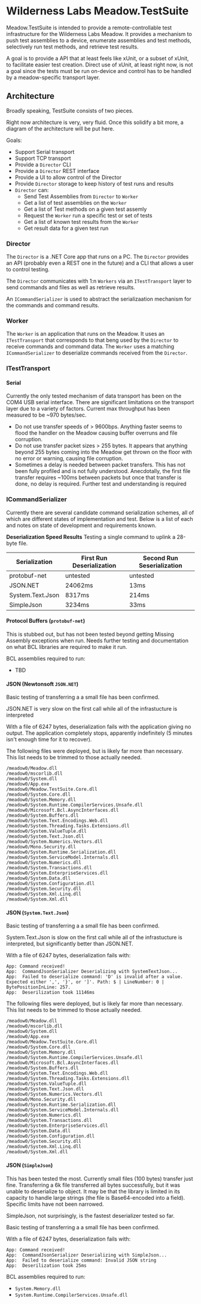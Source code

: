 # Wilderness Labs Meadow.TestSuite

Meadow.TestSuite is intended to provide a remote-controllable test infrastructure for the Wilderness Labs Meadow.  It provides a mechanism to push test assemblies to a device, enumerate assemblies and test methods, selectively run test methods, and retrieve test results.

A goal is to provide a API that at least feels like xUnit, or a subset of xUnit, to facilitate easier test creation.  Direct use of xUnit, at least right now, is not a goal since the tests must be run on-device and control has to be handled by a meadow-specific transport layer.

## Architecture

Broadly speaking, TestSuite consists of two pieces.

Right now architecture is very, very fluid. Once this solidify a bit more, a diagram of the architecture will be put here.  

Goals:
- Support Serial transport
- Support TCP transport
- Provide a `Director` CLI
- Provide a `Director` REST interface
- Provide a UI to allow control of the Director
- Provide `Director` storage to keep history of test runs and results
- `Director` can:
  - Send Test Assemblies from `Director` to `Worker`
  - Get a list of test assemblies on the `Worker`
  - Get a list of Test methods on a given test assemly
  - Request the `Worker` run a specific test or set of tests
  - Get a list of known test results from the `Worker`
  - Get result data for a given test run

### Director

The `Director` is a .NET Core app that runs on a PC. The `Director` provides an API  (probably even a REST one in the future) and a CLI that allows a user to control testing.  

The `Director` communicates with 1:n `Workers` via an `ITestTransport` layer to send commands and files as well as retrieve results.  

An `ICommandSerializer` is used to abstract the serializaation mechanism for the commands and command results.

### Worker

The `Worker` is an application that runs on the Meadow.  It uses an `ITestTransport` that corresponds to that beng used by the `Director` to receive commands and command data. The `Worker` uses a matching `ICommandSerializer` to deserialize commands received from the `Director`.

### ITestTransport

#### Serial

Currently the only tested mechanism of data transport has been on the COM4 USB serial interface.  There are significant limitations on the transport layer due to a variety of factors. Current max throughput has been measured to be ~970 bytes/sec.

- Do not use transfer speeds of > 9600bps.  Anything faster seems to flood the handler on the Meadow causing buffer overruns and file corruption.
- Do not use transfer packet sizes > 255 bytes.  It appears that anything beyond 255 bytes coming into the Meadow get thrown on the floor with no error or warning, causing file corruption.
- Sometimes a delay is needed between packet transfers.  This has not been fully profiled and is not fully understood.  Anecdotally, the first file transfer requires ~100ms between packets but once that transfer is done, no delay is required.  Further test and understanding is required

### ICommandSerializer

Currently there are several candidate command serialization schemes, all of which are different states of implementation and test.  Below is a list of each and notes on state of development and requirements known.

**Deserialization Speed Results**
Testing a single command to uplink a 28-byte file.

| Serialization | First Run Deserialization | Second Run Seserialization |
| --- | --- | --- |
| protobuf-net | untested | untested |
| JSON.NET | 24062ms | 13ms |
| System.Text.Json | 8317ms | 214ms |
| SimpleJson | 3234ms | 33ms|



#### Protocol Buffers (`protobuf-net`)
This is stubbed out, but has not been tested beyond getting Missing Assembly exceptions when run.  Needs further testing and documentation on what BCL libraries are required to make it run.

BCL assemblies required to run:
- TBD

#### JSON (Newtonsoft `JSON.NET`)
Basic testing of transferring a a small file has been confirmed.

JSON.NET is very slow on the first call while all of the infrastucture is interpreted

With a file of 6247 bytes, deserialization fails with the application giving no output.  The application completely stops, apparently indefinitely (5 minutes isn't enough time for it to recover).

The following files were deployed, but is likely far more than necessary.  This list needs to be trimmed to those actually needed.

```
/meadow0/Meadow.dll
/meadow0/mscorlib.dll
/meadow0/System.dll
/meadow0/App.exe
/meadow0/Meadow.TestSuite.Core.dll
/meadow0/System.Core.dll
/meadow0/System.Memory.dll
/meadow0/System.Runtime.CompilerServices.Unsafe.dll
/meadow0/Microsoft.Bcl.AsyncInterfaces.dll
/meadow0/System.Buffers.dll
/meadow0/System.Text.Encodings.Web.dll
/meadow0/System.Threading.Tasks.Extensions.dll
/meadow0/System.ValueTuple.dll
/meadow0/System.Text.Json.dll
/meadow0/System.Numerics.Vectors.dll
/meadow0/Mono.Security.dll
/meadow0/System.Runtime.Serialization.dll
/meadow0/System.ServiceModel.Internals.dll
/meadow0/System.Numerics.dll
/meadow0/System.Transactions.dll
/meadow0/System.EnterpriseServices.dll
/meadow0/System.Data.dll
/meadow0/System.Configuration.dll
/meadow0/System.Security.dll
/meadow0/System.Xml.Linq.dll
/meadow0/System.Xml.dll
```


#### JSON (`System.Text.Json`)
Basic testing of transferring a a small file has been confirmed.

System.Text.Json is slow on the first call while all of the infrastucture is interpreted, but significantly better than JSON.NET.

With a file of 6247 bytes, deserialization fails with:

```
App: Command received!
App:  CommandJsonSerializer Deserializing with SystemTextJson...
App:  Failed to deserialize command: 'D' is invalid after a value. Expected either ',', '}', or ']'. Path: $ | LineNumber: 0 | BytePositionInLine: 257.
App:  Deserilization took 11146ms
```

The following files were deployed, but is likely far more than necessary.  This list needs to be trimmed to those actually needed.

```
/meadow0/Meadow.dll
/meadow0/mscorlib.dll
/meadow0/System.dll
/meadow0/App.exe
/meadow0/Meadow.TestSuite.Core.dll
/meadow0/System.Core.dll
/meadow0/System.Memory.dll
/meadow0/System.Runtime.CompilerServices.Unsafe.dll
/meadow0/Microsoft.Bcl.AsyncInterfaces.dll
/meadow0/System.Buffers.dll
/meadow0/System.Text.Encodings.Web.dll
/meadow0/System.Threading.Tasks.Extensions.dll
/meadow0/System.ValueTuple.dll
/meadow0/System.Text.Json.dll
/meadow0/System.Numerics.Vectors.dll
/meadow0/Mono.Security.dll
/meadow0/System.Runtime.Serialization.dll
/meadow0/System.ServiceModel.Internals.dll
/meadow0/System.Numerics.dll
/meadow0/System.Transactions.dll
/meadow0/System.EnterpriseServices.dll
/meadow0/System.Data.dll
/meadow0/System.Configuration.dll
/meadow0/System.Security.dll
/meadow0/System.Xml.Linq.dll
/meadow0/System.Xml.dll
```


#### JSON (`SimpleJson`)
This has been tested the most.  Currently small files (100 bytes) transfer just fine.  Transferring a 6k file transferred all bytes successfully, but it was unable to deserialize to object.  It may be that the library is limited in its capacity to handle large strings (the file is Base64-encoded into a field).  Specific limits have not been narrowed.

SimpleJson, not surprisingly, is the fastest deserializer tested so far.

Basic testing of transferring a a small file has been confirmed.

With a file of 6247 bytes, deserialization fails with:

```
App: Command received!
App:  CommandJsonSerializer Deserializing with SimpleJson...
App:  Failed to deserialize command: Invalid JSON string
App:  Deserilization took 25ms
```

BCL assemblies required to run:
- `System.Memory.dll`
- `System.Runtime.CompilerServices.Unsafe.dll`
